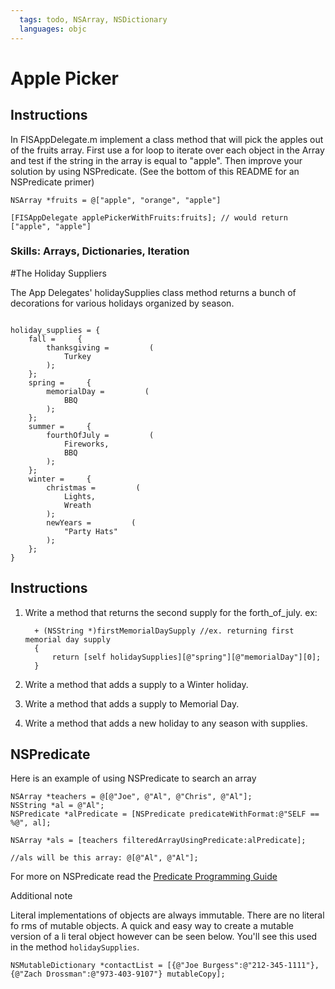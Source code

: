 ```yaml
---
  tags: todo, NSArray, NSDictionary
  languages: objc
---
```


# Apple Picker

## Instructions

In FISAppDelegate.m implement a class method that will pick the apples out of the fruits array.  First use a for loop to iterate over each object in the Array and test if the string in the array is equal to "apple".  Then improve your solution by using NSPredicate. (See the bottom of this README for an NSPredicate primer)   

```objc
NSArray *fruits = @["apple", "orange", "apple"]

[FISAppDelegate applePickerWithFruits:fruits]; // would return ["apple", "apple"]
```

### Skills: Arrays, Dictionaries, Iteration


#The Holiday Suppliers 

The App Delegates' holidaySupplies class method returns a bunch of decorations for various holidays organized by season.


```objc

holiday_supplies = {
    fall =     {
        thanksgiving =         (
            Turkey
        );
    };
    spring =     {
        memorialDay =         (
            BBQ
        );
    };
    summer =     {
        fourthOfJuly =         (
            Fireworks,
            BBQ
        );
    };
    winter =     {
        christmas =         (
            Lights,
            Wreath
        );
        newYears =         (
            "Party Hats"
        );
    };
}
```

## Instructions

1. Write a method that returns the second supply for the forth_of_july.
ex:

    ```objc
      + (NSString *)firstMemorialDaySupply //ex. returning first memorial day supply 
      {
          return [self holidaySupplies][@"spring"][@"memorialDay"][0]; 
      }
    ```

2. Write a method that adds a supply to a Winter holiday.

3. Write a method that adds a supply to Memorial Day.

4. Write a method that adds a new holiday to any season with supplies.

## NSPredicate

Here is an example of using NSPredicate to search an array 

```objc
NSArray *teachers = @[@"Joe", @"Al", @"Chris", @"Al"]; 
NSString *al = @"Al"; 
NSPredicate *alPredicate = [NSPredicate predicateWithFormat:@"SELF == %@", al]; 

NSArray *als = [teachers filteredArrayUsingPredicate:alPredicate]; 

//als will be this array: @[@"Al", @"Al"]; 

```

For more on NSPredicate read the [Predicate Programming Guide](https://developer.apple.com/library/mac/documentation/Cocoa/Conceptual/Predicates/Articles/pUsing.html)

Additional note

Literal implementations of objects are always immutable. There are no literal fo
rms of mutable objects. A quick and easy way to create a mutable version of a li
teral object however can be seen below. You'll see this used in the method `holidaySupplies`.

```
NSMutableDictionary *contactList = [{@"Joe Burgess":@"212-345-1111"},{@"Zach Drossman":@"973-403-9107"} mutableCopy];
```

